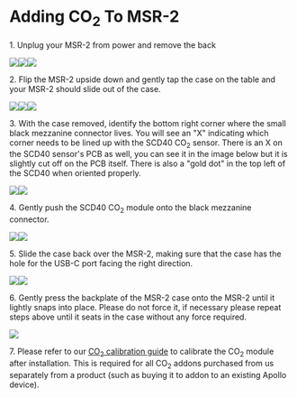 # Adding CO<sub>2</sub> To MSR-2

1\. Unplug your MSR-2 from power and remove the back

![](../../../assets/msr-2-add-co2-pic-1.jpg)![](../../../assets/msr-2-add-co2-pic-2.jpg)![](../../../assets/msr-2-add-co2-pic-3-1.jpg)

2\. Flip the MSR-2 upside down and gently tap the case on the table and your MSR-2 should slide out of the case.

![](../../../assets/msr-2-add-co2-pic-4.jpg)![](../../../assets/msr-2-add-co2-pic-5.jpg)![](../../../assets/msr-2-add-co2-pic-6.jpg)

3\. With the case removed, identify the bottom right corner where the small black mezzanine connector lives. You will see an "X" indicating which corner needs to be lined up with the SCD40 CO<sub>2</sub> sensor. There is an X on the SCD40 sensor's PCB as well, you can see it in the image below but it is slightly cut off on the PCB itself. There is also a "gold dot" in the top left of the SCD40 when oriented properly.

![](../../../assets/msr-2-add-co2-pic-7.jpg)![](../../../assets/msr-2-add-co2-pic-8.jpg)

4\. Gently push the SCD40 CO<sub>2</sub> module onto the black mezzanine connector.

![](../../../assets/msr-2-add-co2-pic-9.jpg)![](../../../assets/msr-2-add-co2-pic-10.jpg)

5\. Slide the case back over the MSR-2, making sure that the case has the hole for the USB-C port facing the right direction.

![](../../../assets/msr-2-add-co2-pic-11.jpg)![](../../../assets/msr-2-add-co2-pic-12.jpg)

6\. Gently press the backplate of the MSR-2 case onto the MSR-2 until it lightly snaps into place. Please do not force it, if necessary please repeat steps above until it seats in the case without any force required.

![](../../../assets/msr-2-add-co2-pic-15.jpg)

7\. Please refer to our [CO<sub>2</sub> calibration guide](https://wiki.apolloautomation.com/products/general/calibrating-and-updating/co2-calibration/ "CO2 Calibration") to calibrate the CO<sub>2</sub> module after installation. This is required for all CO<sub>2</sub> addons purchased from us separately from a product (such as buying it to addon to an existing Apollo device).